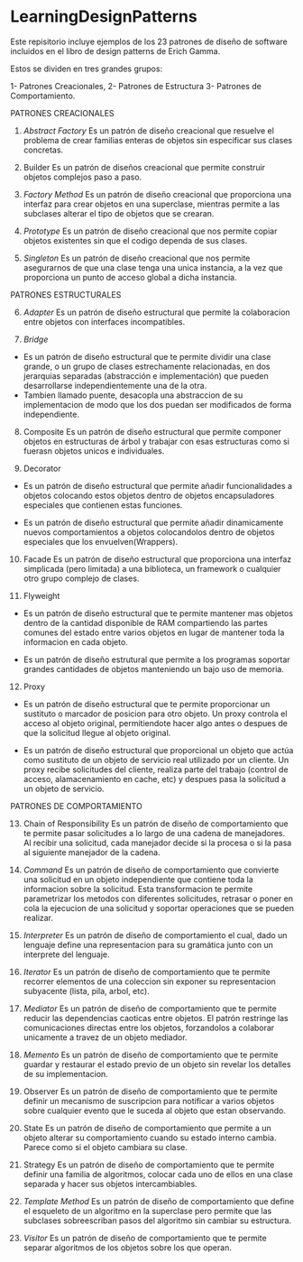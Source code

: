 # LearningDesignPatterns

Este repisitorio incluye ejemplos de los 23 patrones de diseño de software incluidos en el libro de design patterns
de Erich Gamma.

Estos se dividen en tres grandes grupos:

1- Patrones Creacionales,
2- Patrones de Estructura
3- Patrones de Comportamiento.

PATRONES CREACIONALES

1. _Abstract Factory_
   Es un patrón de diseño creacional que resuelve el problema de crear familias enteras de objetos sin especificar sus
   clases concretas.

2. Builder
   Es un patrón de diseños creacional que permite construir objetos complejos paso a paso.

3. _Factory Method_
   Es un patrón de diseño creacional que proporciona una interfaz para crear objetos en una superclase, mientras permite
   a las subclases alterar el tipo de objetos que se crearan.

4. _Prototype_
   Es un patrón de diseño creacional que nos permite copiar objetos existentes sin que el codigo dependa de sus clases.

5. _Singleton_
   Es un patrón de diseño creacional que nos permite asegurarnos de que una clase tenga una unica instancia, a la vez
   que proporciona un punto de acceso global a dicha instancia.

PATRONES ESTRUCTURALES

6. _Adapter_
   Es un patrón de diseño estructural que permite la colaboracion entre objetos con interfaces incompatibles.

7. _Bridge_

- Es un patrón de diseño estructural que te permite dividir una clase grande, o un grupo de clases estrechamente
  relacionadas, en dos jerarquias separadas (abstracción e implementación) que pueden desarrollarse independientemente
  una de la otra.
- Tambien llamado puente, desacopla una abstraccion de su implementacion de modo que los dos puedan ser modificados de
  forma independiente.

8. Composite
   Es un patrón de diseño estructural que permite componer objetos en estructuras de árbol y trabajar con esas estructuras
   como si fuerasn objetos unicos e individuales.

9. Decorator

- Es un patrón de diseño estructural que permite añadir funcionalidades a objetos colocando estos objetos dentro de
  objetos encapsuladores especiales que contienen estas funciones.

- Es un patrón de diseño estructural que permite añadir dinamicamente nuevos comportamientos a objetos colocandolos
  dentro de objetos especiales que los envuelven(Wrappers).

10. Facade
    Es un patrón de diseño estructural que proporciona una interfaz simplicada (pero limitada) a una biblioteca, un
    framework o cualquier otro grupo complejo de clases.

11. Flyweight

- Es un patrón de diseño estructural que te permite mantener mas objetos dentro de la cantidad disponible de RAM
  compartiendo las partes comunes del estado entre varios objetos en lugar de mantener toda la informacion en cada
  objeto.

- Es un patrón de diseño estrutural que permite a los programas soportar grandes cantidades de objetos manteniendo un
  bajo uso de memoria.

12. Proxy

- Es un patrón de diseño estructural que te permite proporcionar un sustituto o marcador de posicion para otro objeto.
  Un proxy controla el acceso al objeto original, permitiendote hacer algo antes o despues de que la solicitud llegue
  al objeto original.

- Es un patrón de diseño estructural que proporcional un objeto que actúa como sustituto de un objeto de servicio real
  utilizado por un cliente. Un proxy recibe solicitudes del cliente, realiza parte del trabajo (control de acceso,
  alamacenamiento en cache, etc) y despues pasa la solicitud a un objeto de servicio.

PATRONES DE COMPORTAMIENTO

13. Chain of Responsibility
    Es un patrón de diseño de comportamiento que te permite pasar solicitudes a lo largo de una cadena de manejadores.
    Al recibir una solicitud, cada manejador decide si la procesa o si la pasa al siguiente manejador de la cadena.

14. _Command_
    Es un patrón de diseño de comportamiento que convierte una solicitud en un objeto independiente que contiene toda
    la informacion sobre la solicitud. Esta transformacion te permite parametrizar los metodos con diferentes solicitudes,
    retrasar o poner en cola la ejecucion de una solicitud y soportar operaciones que se pueden realizar.

15. _Interpreter_
    Es un patrón de diseño de comportamiento el cual, dado un lenguaje define una representacion para su gramática
    junto con un interprete del lenguaje.

16. _Iterator_
    Es un patrón de diseño de comportamiento que te permite recorrer elementos de una coleccion sin exponer su
    representacion subyacente (lista, pila, arbol, etc).

17. _Mediator_
    Es un patrón de diseño de comportamiento que te permite reducir las dependencias caoticas entre objetos. El
    patrón restringe las comunicaciones directas entre los objetos, forzandolos a colaborar unicamente a travez de un
    objeto mediador.

18. _Memento_
    Es un patrón de diseño de comportamiento que te permite guardar y restaurar el estado previo de un objeto sin
    revelar los detalles de su implementacion.

19. Observer
    Es un patrón de diseño de comportamiento que te permite definir un mecanismo de suscripcion para notificar a varios
    objetos sobre cualquier evento que le suceda al objeto que estan observando.

20. State
    Es un patrón de diseño de comportamiento que permite a un objeto alterar su comportamiento cuando su estado interno
    cambia. Parece como si el objeto cambiara su clase.

21. Strategy
    Es un patrón de diseño de comportamiento que te permite definir una familia de algoritmos, colocar cada uno de
    ellos en una clase separada y hacer sus objetos intercambiables.

22. _Template Method_
    Es un patrón de diseño de comportamiento que define el esqueleto de un algoritmo en la superclase pero permite que
    las subclases sobreescriban pasos del algoritmo sin cambiar su estructura.

23. _Visitor_
    Es un patrón de diseño de comportamiento que te permite separar algoritmos de los objetos sobre los que operan.
